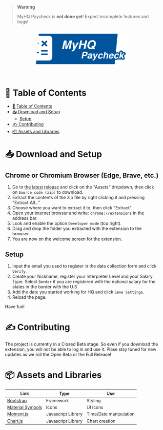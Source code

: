 > **Warning**
>
> MyHQ Paycheck is **not done yet**! Expect incomplete features and bugs!

<br/>

<div align="center">
  <img src="images/brand.svg" width="60%" alt="MyHQ Paycheck">
  <br/><br/><br/>
</div>

# 📃 Table of Contents

-   [📃 Table of Contents](#-Table-of-Contents)
-   [📥 Download and Setup](#-Download-and-Setup)
    -   [Setup](#setup)
-   [✍️ Contributing](#️-contributing)
-   [📦 Assets and Libraries](#-Assets-and-libraries)

# 📥 Download and Setup

## Chrome or Chromium Browser (Edge, Brave, etc.)

1. Go to [the latest release](https://github.com/PaletaGalleta/MyHQPaycheck/releases/latest) and click on the "Assets" dropdown, then click on `Source code (zip)` to download.
2. Extract the contents of the zip file by right clicking it and pressing "Extract All..."
3. Choose where you want to extract it to, then click "Extract".
4. Open your internet browser and write: `chrome://extensions` in the address bar.
5. Look and enable the option `Developer mode` (top right).
6. Drag and drop the folder you extracted with the extension to the browser.
7. You are now on the welcome screen for the extension.

## Setup

1. Input the email you used
   to register in the data collection form and click `Verify`.
2. Create your Nickname, register your Interpreter Level and your Salary Type. Select `Border` if you are registered with the national salary for the states in the border with the U.S
3. Add the date you started working for HQ and click `Save Settings`.
4. Reload the page.

Have fun!

# ✍️ Contributing

The project is currently in a Closed Beta stage. So even if you download the extension, you will not be able to log in and use it. Plase stay tuned for new updates as we roll the Open Beta or the Full Release!

# 📦 Assets and Libraries

| Link                                               | Type               | Use                    |
| -------------------------------------------------- | ------------------ | ---------------------- |
| [Bootstrap](https://getbootstrap.com/)             | Framework          | Styling                |
| [Material Symbols](https://fonts.google.com/icons) | Icons              | UI Icons               |
| [Moment.js](https://momentjs.com/)                 | Javascript Library | Time/Date manipulation |
| [Chart.js](https://www.chartjs.org/)               | Javascript Library | Chart creation         |
